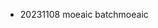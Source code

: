 - 20231108 moeaic batchmoeaic 

<!---
EdwardKung2021/EdwardKung2021 is a ✨ special ✨ repository because its `README.md` (this file) appears on your GitHub profile.
You can click the Preview link to take a look at your changes.
--->
